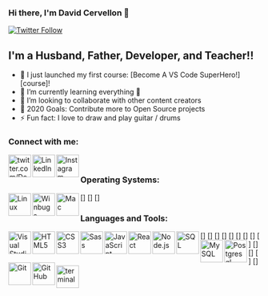 ### Hi there, I'm David Cervellon 👋 

[![Twitter Follow](https://img.shields.io/twitter/follow/Davesr72?color=1DA1F2&logo=twitter&style=for-the-badge)](https://twitter.com/Davesr72)

## I'm a Husband, Father, Developer, and Teacher!!

- 🔭 I just launched my first course: [Become A VS Code SuperHero!][course]!
- 🌱 I’m currently learning everything 🤣
- 👯 I’m looking to collaborate with other content creators
- 🥅 2020 Goals: Contribute more to Open Source projects
- ⚡ Fun fact: I love to draw and play guitar / drums

### Connect with me:

[<img align="left" alt="twitter.com/Davesr72" width="45px" src="https://img.icons8.com/color/96/000000/twitter--v1.png" />][twitter]
[<img align="left" alt="LinkedIn" width="45px" src="https://img.icons8.com/color/96/000000/linkedin.png" />][linkedin]
[<img align="left" alt="Instagram" width="45px" src="https://img.icons8.com/fluency/48/000000/instagram-new.png" />][instagram]

<br />

### Operating Systems:

[<img align="left" alt="Linux" width="45px" src="https://img.icons8.com/color/48/000000/linux--v1.png" />]
[<img align="left" alt="Winbugs" width="45px" src="https://img.icons8.com/color/48/000000/windows-10.png" />]
[<img align="left" alt="Mac" width="45px" src="https://img.icons8.com/color/48/000000/mac-logo.png" />]
<br />

### Languages and Tools:

[<img align="left" alt="Visual Studio Code" width="45px" src="https://img.icons8.com/fluency/48/000000/visual-studio-code-2019.png" />]
[<img align="left" alt="HTML5" width="45px" src="https://img.icons8.com/color/48/000000/html-5--v1.png" />]
[<img align="left" alt="CSS3" width="45px" src="https://img.icons8.com/color/48/000000/css3.png" />]
[<img align="left" alt="Sass" width="45px" src="https://img.icons8.com/color/48/000000/sass-avatar.png" />]
[<img align="left" alt="JavaScript" width="45px" src="https://img.icons8.com/color/48/000000/javascript--v1.png" />]
[<img align="left" alt="React" width="45px" src="https://img.icons8.com/ultraviolet/40/000000/react--v1.png" />]
[<img align="left" alt="Node.js" width="45px" src="https://img.icons8.com/color/96/000000/nodejs.png" />]
[<img align="left" alt="SQL" width="45px" src="https://img.icons8.com/external-flat-juicy-fish/60/000000/external-sql-coding-and-development-flat-flat-juicy-fish.png" />]
[<img align="left" alt="MySQL" width="45px" src="https://img.icons8.com/fluency/48/000000/mysql-logo.png" />]
[<img align="left" alt="Postgresql" width="45px" src="https://img.icons8.com/color/48/000000/postgreesql.png" />]
[<img align="left" alt="Git" width="45px" src="https://img.icons8.com/color/48/000000/git.png" />]
[<img align="left" alt="GitHub" width="45px" src="https://img.icons8.com/ios-filled/50/000000/github.png" />]
[<img align="left" alt="terminal" width="45px" src="https://img.icons8.com/plasticine/100/000000/bash.png" />]

<br />
<br />

[twitter]: https://twitter.com/Davesr72
[instagram]: https://www.instagram.com/david_servell/
[linkedin]: https://www.linkedin.com/in/david-cervellon/

